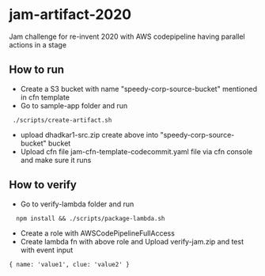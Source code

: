 # jam-artifact-2020
Jam challenge for re-invent 2020 with AWS codepipeline having parallel actions in a stage

## How to run
* Create a S3 bucket with name "speedy-corp-source-bucket" mentioned in cfn template
* Go to sample-app folder and run
```
 ./scripts/create-artifact.sh
```
* upload dhadkar1-src.zip create above into "speedy-corp-source-bucket" bucket
* Upload cfn file jam-cfn-template-codecommit.yaml file via cfn console and make sure it runs

## How to verify
* Go to verify-lambda folder and run
```
  npm install && ./scripts/package-lambda.sh
```
* Create a role with AWSCodePipelineFullAccess
* Create lambda fn with above role and Upload verify-jam.zip and test with event input 
```
{ name: 'value1', clue: 'value2' }
```